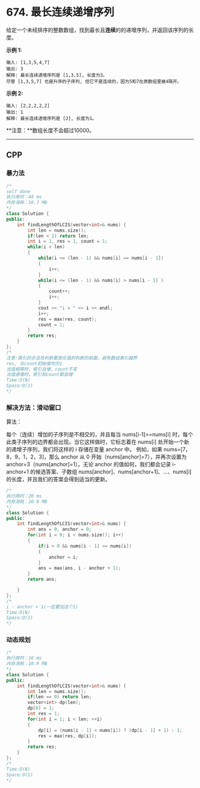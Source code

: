 # 674. 最长连续递增序列

给定一个未经排序的整数数组，找到最长且**连续**的的递增序列，并返回该序列的长度。

 

**示例 1:**

```
输入: [1,3,5,4,7]
输出: 3
解释: 最长连续递增序列是 [1,3,5], 长度为3。
尽管 [1,3,5,7] 也是升序的子序列, 但它不是连续的，因为5和7在原数组里被4隔开。 
```

**示例 2:**

```
输入: [2,2,2,2,2]
输出: 1
解释: 最长连续递增序列是 [2], 长度为1。
```

 

**注意：**数组长度不会超过10000。

***

## CPP

### 暴力法

```cpp
/*
self done
执行用时：44 ms
内存消耗：10.7 MB
*/
class Solution {
public:
    int findLengthOfLCIS(vector<int>& nums) {
        int len = nums.size();
        if(len < 2) return len;
        int i = 1, res = 1, count = 1;
        while(i < len)
        {
            while(i <= (len - 1) && nums[i] == nums[i - 1])
            {
                i++;
            }
            while(i <= (len - 1) && nums[i] > nums[i - 1] )
            {
                count++;
                i++;
            }
            cout << "i = " << i << endl;
            i++;
            res = max(res, count);
            count = 1;
        }
        return res;
    }
};
/*
注意:索引的合法性判断要放在值的判断的前面，避免数组索引越界
res, 与count初始值均为1
当值相等时，索引自增，count不变
当值递增时，索引和count都自增
Time:O(N)
Space:O(1)
*/
```



### 解决方法：滑动窗口

算法：

每个（连续）增加的子序列是不相交的，并且每当 nums[i-1]>=nums[i] 时，每个此类子序列的边界都会出现。当它这样做时，它标志着在 nums[i] 处开始一个新的递增子序列，我们将这样的 i 存储在变量 anchor 中。
例如，如果 nums=[7，8，9，1，2，3]，那么 anchor 从 0 开始（nums[anchor]=7），并再次设置为 anchor=3（nums[anchor]=1）。无论 anchor 的值如何，我们都会记录 i-anchor+1 的候选答案、子数组 nums[anchor]、nums[anchor+1]、…、nums[i] 的长度，并且我们的答案会得到适当的更新。

```cpp
/*
执行用时：20 ms
内存消耗：10.9 MB
*/
class Solution {
public:
    int findLengthOfLCIS(vector<int>& nums) {
        int ans = 0, anchor = 0;
        for(int i = 0; i < nums.size(); i++)
        {
            if(i > 0 && nums[i - 1] >= nums[i])
            {
                anchor = i;
            }
            ans = max(ans, i - anchor + 1);
        }
        return ans;

    }
};
/*
i - anchor + 1(一定要加这个1)
Time:O(N)
Space:O(1)
*/
```





### 动态规划

```cpp
/*
执行用时：16 ms
内存消耗：10.9 MB
*/
class Solution {
public:
    int findLengthOfLCIS(vector<int>& nums) {
        int len = nums.size();
        if(len == 0) return len;
        vector<int> dp(len);
        dp[0] = 1;
        int res = 1;
        for(int i = 1; i < len; ++i)
        {
            dp[i] = (nums[i - 1] < nums[i]) ? (dp[i - 1] + 1) : 1;
            res = max(res, dp[i]);
        }
        return res;
    }
};
/*
Time:O(N)
Space:O(1)
*/
```

